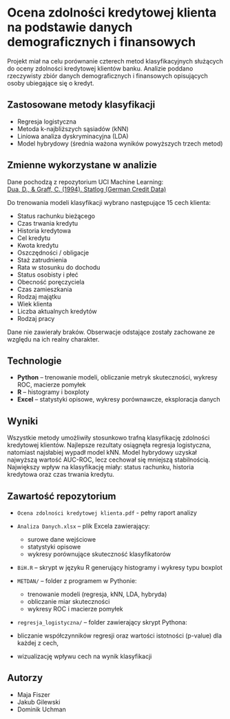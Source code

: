 # Ocena zdolności kredytowej klienta na podstawie danych demograficznych i finansowych

Projekt miał na celu porównanie czterech metod klasyfikacyjnych służących do oceny zdolności kredytowej klientów banku. Analizie poddano rzeczywisty zbiór danych demograficznych i finansowych opisujących osoby ubiegające się o kredyt.


## Zastosowane metody klasyfikacji

- Regresja logistyczna  
- Metoda k-najbliższych sąsiadów (kNN)  
- Liniowa analiza dyskryminacyjna (LDA)  
- Model hybrydowy (średnia ważona wyników powyższych trzech metod)


## Zmienne wykorzystane w analizie

Dane pochodzą z repozytorium UCI Machine Learning:  
[Dua, D., & Graff, C. (1994). Statlog (German Credit Data)](https://archive.ics.uci.edu/dataset/144/statlog+german+credit+data)

Do trenowania modeli klasyfikacji wybrano następujące 15 cech klienta:

- Status rachunku bieżącego  
- Czas trwania kredytu  
- Historia kredytowa  
- Cel kredytu  
- Kwota kredytu  
- Oszczędności / obligacje  
- Staż zatrudnienia  
- Rata w stosunku do dochodu  
- Status osobisty i płeć  
- Obecność poręczyciela  
- Czas zamieszkania  
- Rodzaj majątku  
- Wiek klienta  
- Liczba aktualnych kredytów  
- Rodzaj pracy  

Dane nie zawierały braków. Obserwacje odstające zostały zachowane ze względu na ich realny charakter.


## Technologie

- **Python** – trenowanie modeli, obliczanie metryk skuteczności, wykresy ROC, macierze pomyłek  
- **R** – histogramy i boxploty  
- **Excel** – statystyki opisowe, wykresy porównawcze, eksploracja danych


## Wyniki

Wszystkie metody umożliwiły stosunkowo trafną klasyfikację zdolności kredytowej klientów. Najlepsze rezultaty osiągnęła regresja logistyczna, natomiast najsłabiej wypadł model kNN. Model hybrydowy uzyskał najwyższą wartość AUC-ROC, lecz cechował się mniejszą stabilnością. Największy wpływ na klasyfikację miały: status rachunku, historia kredytowa oraz czas trwania kredytu.

## Zawartość repozytorium

- `Ocena zdolności kredytowej klienta.pdf` - pełny raport analizy
  
- `Analiza Danych.xlsx` – plik Excela zawierający:
  - surowe dane wejściowe  
  - statystyki opisowe  
  - wykresy porównujące skuteczność klasyfikatorów  

- `BiH.R` – skrypt w języku R generujący histogramy i wykresy typu boxplot  

- `METDAN/` – folder z programem w Pythonie:
  - trenowanie modeli (regresja, kNN, LDA, hybryda)  
  - obliczanie miar skuteczności  
  - wykresy ROC i macierze pomyłek

-  `regresja_logistyczna/` – folder zawierający skrypt Pythona:
  - bliczanie współczynników regresji oraz wartości istotności (p-value)
dla każdej z cech,
  - wizualizację wpływu cech na wynik klasyfikacji


## Autorzy

- Maja Fiszer  
- Jakub Gilewski  
- Dominik Uchman  
